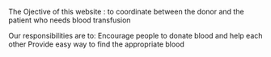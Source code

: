 The Ojective of this website : 
to coordinate between the donor and the patient who needs blood transfusion 

Our responsibilities are to: 
Encourage people to donate blood and help each other
Provide easy way to find the appropriate blood
